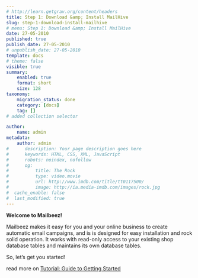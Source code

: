 ```yaml
---
# http://learn.getgrav.org/content/headers
title: Step 1: Download &amp; Install MailHive
slug: step-1-download-install-mailhive
# menu: Step 1: Download &amp; Install MailHive
date: 27-05-2010
published: true
publish_date: 27-05-2010
# unpublish_date: 27-05-2010
template: docs
# theme: false
visible: true
summary:
    enabled: true
    format: short
    size: 128
taxonomy:
    migration_status: done
    category: [docs]
    tag: []
# added collection selector

author:
    name: admin
metadata:
    author: admin
#      description: Your page description goes here
#      keywords: HTML, CSS, XML, JavaScript
#      robots: noindex, nofollow
#      og:
#          title: The Rock
#          type: video.movie
#          url: http://www.imdb.com/title/tt0117500/
#          image: http://ia.media-imdb.com/images/rock.jpg
#  cache_enable: false
#  last_modified: true
---
```



**Welcome to Mailbeez!**

Mailbeez makes it easy for you and your online business to create automatic email campaigns, and is is designed for easy installation and rock solid operation. It works with read-only access to your existing shop database tables and maintains its own database tables.

So, let’s get you started!

read more on [Tutorial: Guide to Getting Started](/documentation/tutorials/guide-to-getting-started/)
